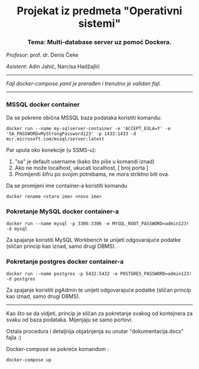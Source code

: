 <h1 align = "center" >Projekat iz predmeta "Operativni sistemi"</h1>

<h3 align = "center">Tema: Multi-database server uz pomoć Dockera. </h3>

<i>Profesor</i>: prof. dr. Denis Čeke

<i>Asistent</i>: Adin Jahić, Narcisa Hadžajlić
<hr>
<p> <i>Fajl docker-compose.yaml je prerađen i trenutno je validan fajl.</i></p>

<hr>
<h3> MSSQL docker container </h3>

Da se pokrene obična MSSQL baza podataka koristiti komandu: 

```
docker run --name my-sqlserver-container -e 'ACCEPT_EULA=Y' -e 'SA_PASSWORD=MyStrongPassword123' -p 1433:1433 -d mcr.microsoft.com/mssql/server:latest 
```

Par uputa oko konekcije (u SSMS-u): 

1. "sa" je default username (kako što piše u komandi iznad)
2. Ako ne može localhost, ukucati localhost, [ broj porta ]
3. Promijeniti šifru po svojim potrebama, ne mora striktno biti ova. 

Da se promijeni ime container-a koristiti komandu 

```
docker rename <staro ime> <novo ime>
```
  
  <h3>Pokretanje MySQL docker container-a </h3>
  
  ```
  docker run --name mysql -p 3306:3306 -e MYSQL_ROOT_PASSWORD=admin123! -d mysql
  ```
  
  Za spajanje koristiti MySQL Workbench te unijeti odgovarajuće podatke (sličan princip kao iznad, samo drugi DBMS).
  
  
  <h3>Pokretanje postgres docker container-a </h3>
  
  ```
  docker run --name postgres -p 5432:5432 -e POSTGRES_PASSWORD=admin123! -d postgres
  ```
  
  Za spajanje koristiti pgAdmin te unijeti odgovarajuće podatke (sličan princip kao iznad, samo drugi DBMS).
  
  <hr>
  Kao što se da vidjeti, princip je sličan za pokretanje svakog od kontejnera za svaku od baza podataka. Mijenjaju se samo portovi.
  
  Ostala procedura i detaljnija objašnjenja su unutar "dokumentacija.docx" fajla :)
<br>

Docker-compose se pokreće komandom :

``` 
docker-compose up
```

